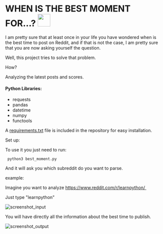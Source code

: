<H1> WHEN IS THE BEST MOMENT FOR...? <img src="https://styles.redditmedia.com/t5_6/styles/communityIcon_a8uzjit9bwr21.png" width="40"> </H1>


I am pretty sure that at least once in your life you have wondered when is the best time to post on Reddit, and if that is not the case, I am pretty sure that you are now asking yourself the question.

Well, this project tries to solve that problem.

How?

Analyzing the latest posts and scores.

#### Python Libraries:

- requests
- pandas
- datetime
- numpy
- functools

A [requirements.txt](https://github.com/marinapm90/reddit/blob/master/requirements.txt) file is included in the repository for easy installation.

Set up:


To use it you just need to run:

``` python3 best_moment.py```

And it will ask you which subreddit do you want to parse.

example:

Imagine you want to analyze https://www.reddit.com/r/learnpython/ 

Just type "learnpython"

![screenshot_input](https://raw.githubusercontent.com/marinapm90/reddit/master/output/screenshot_input.png)

You will have directly all the information about the best time to publish.

![screenshot_output](https://raw.githubusercontent.com/marinapm90/reddit/master/output/screenshot_output.png)
